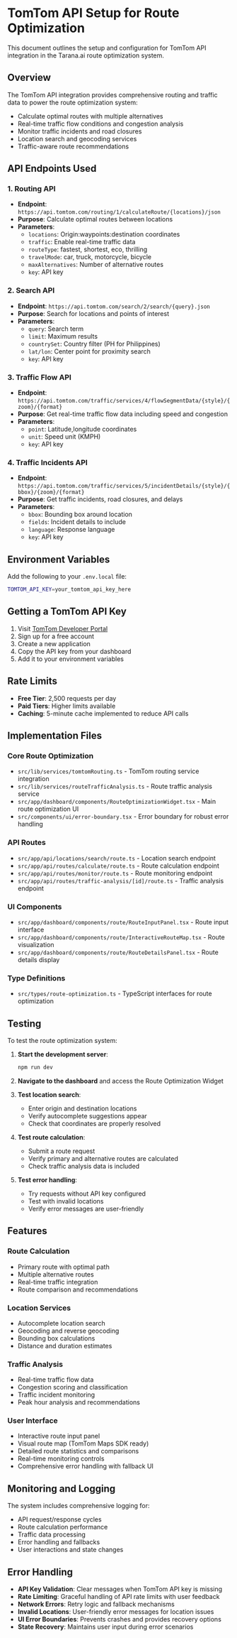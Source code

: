 # TomTom API Setup for Route Optimization

This document outlines the setup and configuration for TomTom API integration in the Tarana.ai route optimization system.

## Overview

The TomTom API integration provides comprehensive routing and traffic data to power the route optimization system:
- Calculate optimal routes with multiple alternatives
- Real-time traffic flow conditions and congestion analysis
- Monitor traffic incidents and road closures
- Location search and geocoding services
- Traffic-aware route recommendations

## API Endpoints Used

### 1. Routing API
- **Endpoint**: `https://api.tomtom.com/routing/1/calculateRoute/{locations}/json`
- **Purpose**: Calculate optimal routes between locations
- **Parameters**:
  - `locations`: Origin:waypoints:destination coordinates
  - `traffic`: Enable real-time traffic data
  - `routeType`: fastest, shortest, eco, thrilling
  - `travelMode`: car, truck, motorcycle, bicycle
  - `maxAlternatives`: Number of alternative routes
  - `key`: API key

### 2. Search API
- **Endpoint**: `https://api.tomtom.com/search/2/search/{query}.json`
- **Purpose**: Search for locations and points of interest
- **Parameters**:
  - `query`: Search term
  - `limit`: Maximum results
  - `countrySet`: Country filter (PH for Philippines)
  - `lat/lon`: Center point for proximity search
  - `key`: API key

### 3. Traffic Flow API
- **Endpoint**: `https://api.tomtom.com/traffic/services/4/flowSegmentData/{style}/{zoom}/{format}`
- **Purpose**: Get real-time traffic flow data including speed and congestion
- **Parameters**:
  - `point`: Latitude,longitude coordinates
  - `unit`: Speed unit (KMPH)
  - `key`: API key

### 4. Traffic Incidents API
- **Endpoint**: `https://api.tomtom.com/traffic/services/5/incidentDetails/{style}/{bbox}/{zoom}/{format}`
- **Purpose**: Get traffic incidents, road closures, and delays
- **Parameters**:
  - `bbox`: Bounding box around location
  - `fields`: Incident details to include
  - `language`: Response language
  - `key`: API key

## Environment Variables

Add the following to your `.env.local` file:

```bash
TOMTOM_API_KEY=your_tomtom_api_key_here
```

## Getting a TomTom API Key

1. Visit [TomTom Developer Portal](https://developer.tomtom.com/)
2. Sign up for a free account
3. Create a new application
4. Copy the API key from your dashboard
5. Add it to your environment variables

## Rate Limits

- **Free Tier**: 2,500 requests per day
- **Paid Tiers**: Higher limits available
- **Caching**: 5-minute cache implemented to reduce API calls

## Implementation Files

### Core Route Optimization
- `src/lib/services/tomtomRouting.ts` - TomTom routing service integration
- `src/lib/services/routeTrafficAnalysis.ts` - Route traffic analysis service
- `src/app/dashboard/components/RouteOptimizationWidget.tsx` - Main route optimization UI
- `src/components/ui/error-boundary.tsx` - Error boundary for robust error handling

### API Routes
- `src/app/api/locations/search/route.ts` - Location search endpoint
- `src/app/api/routes/calculate/route.ts` - Route calculation endpoint
- `src/app/api/routes/monitor/route.ts` - Route monitoring endpoint
- `src/app/api/routes/traffic-analysis/[id]/route.ts` - Traffic analysis endpoint

### UI Components
- `src/app/dashboard/components/route/RouteInputPanel.tsx` - Route input interface
- `src/app/dashboard/components/route/InteractiveRouteMap.tsx` - Route visualization
- `src/app/dashboard/components/route/RouteDetailsPanel.tsx` - Route details display

### Type Definitions
- `src/types/route-optimization.ts` - TypeScript interfaces for route optimization

## Testing

To test the route optimization system:

1. **Start the development server**:
   ```bash
   npm run dev
   ```

2. **Navigate to the dashboard** and access the Route Optimization Widget

3. **Test location search**:
   - Enter origin and destination locations
   - Verify autocomplete suggestions appear
   - Check that coordinates are properly resolved

4. **Test route calculation**:
   - Submit a route request
   - Verify primary and alternative routes are calculated
   - Check traffic analysis data is included

5. **Test error handling**:
   - Try requests without API key configured
   - Test with invalid locations
   - Verify error messages are user-friendly

## Features

### Route Calculation
- Primary route with optimal path
- Multiple alternative routes
- Real-time traffic integration
- Route comparison and recommendations

### Location Services
- Autocomplete location search
- Geocoding and reverse geocoding
- Bounding box calculations
- Distance and duration estimates

### Traffic Analysis
- Real-time traffic flow data
- Congestion scoring and classification
- Traffic incident monitoring
- Peak hour analysis and recommendations

### User Interface
- Interactive route input panel
- Visual route map (TomTom Maps SDK ready)
- Detailed route statistics and comparisons
- Real-time monitoring controls
- Comprehensive error handling with fallback UI

## Monitoring and Logging

The system includes comprehensive logging for:
- API request/response cycles
- Route calculation performance
- Traffic data processing
- Error handling and fallbacks
- User interactions and state changes

## Error Handling

- **API Key Validation**: Clear messages when TomTom API key is missing
- **Rate Limiting**: Graceful handling of API rate limits with user feedback
- **Network Errors**: Retry logic and fallback mechanisms
- **Invalid Locations**: User-friendly error messages for location issues
- **UI Error Boundaries**: Prevents crashes and provides recovery options
- **State Recovery**: Maintains user input during error scenarios
